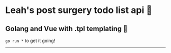 # Leah's post surgery todo list api 🥼

## Golang and Vue with .tpl templating 🦕

`go run *` to get it going!

---

<!-- ### 🦘 Based on the following routing example 🐘 -->

<!-- [Simple ToDo App - *Saddam H*](https://medium.com/@thedevsaddam/lets-make-a-simple-todo-app-with-go-1d5998acbc15) -->